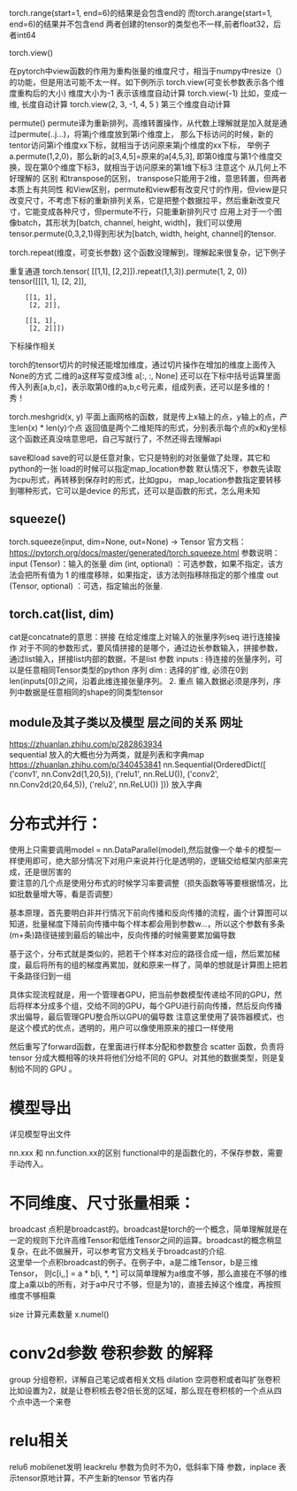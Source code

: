 torch.range(start=1, end=6)的结果是会包含end的
而torch.arange(start=1, end=6)的结果并不包含end
两者创建的tensor的类型也不一样,前者float32，后者int64

torch.view()

在pytorch中view函数的作用为重构张量的维度尺寸，相当于numpy中resize（）的功能，但是用法可能不太一样。如下例所示
torch.view(可变长参数表示各个维度重构后的大小)
维度大小为-1 表示该维度自动计算
torch.view(-1) 比如，变成一维, 长度自动计算
torch.view(2, 3, -1, 4, 5 ) 第三个维度自动计算

permute()
permute译为重新排列，高维转置操作，从代数上理解就是加入就是通过permute(..j...)，将第j个维度放到第i个维度上，
那么下标访问的时候，新的tentor访问第i个维度xx下标，就相当于访问原来第j个维度的xx下标，
举例子a.permute(1,2,0)，那么新的a[3,4,5]=原来的a[4,5,3], 即第0维度与第1个维度交换，现在第0个维度下标3，就相当于访问原来的第1维下标3
注意这个 从几何上不好理解的
区别
和transpose的区别， transpose只能用于2维，意思转置，但两者本质上有共同性
和View区别，permute和view都有改变尺寸的作用，但view是只改变尺寸，不考虑下标的重新排列关系，它是把整个数据拉平，然后重新改变尺寸，它能变成各种尺寸，但permute不行，只能重新排列尺寸
应用上对于一个图像batch，其形状为[batch, channel, height, width]，我们可以使用tensor.permute(0,3,2,1)得到形状为[batch, width, height, channel]的tensor.

torch.repeat(维度，可变长参数)
这个函数没理解到，理解起来很复杂，记下例子

重复通道
torch.tensor(
[[1,1],
 [2,2]]).repeat(1,1,3)).permute(1, 2, 0))
tensor([[[1, 1],
         [2, 2]],

        [[1, 1],
         [2, 2]],

        [[1, 1],
         [2, 2]]])
         
下标操作相关

torch的tensor切片的时候还能增加维度，通过切片操作在增加的维度上面传入None的方式
二维的a这样写变成3维
a[:, :, None]
还可以在下标中括号运算里面传入列表[a,b,c]，表示取第0维的a,b,c号元素，组成列表，还可以是多维的！秀！


torch.meshgrid(x, y)
平面上画网格的函数，就是传上x轴上的点，y轴上的点，产生len(x) * len(y)个点
返回值是两个二维矩阵的形式，分别表示每个点的x和y坐标
这个函数还真没啥意思吧，自己写就行了，不然还得去理解api

save和load
save的可以是任意对象，它只是特别的对张量做了处理，其它和python的一张
load的时候可以指定map_location参数
        默认情况下，参数先读取为cpu形式，再转移到保存时的形式，比如gpu，
         map_location参数指定要转移到哪种形式，它可以是device 的形式，还可以是函数的形式，怎么用未知
         
## squeeze() 
torch.squeeze(input, dim=None, out=None) → Tensor
官方文档：https://pytorch.org/docs/master/generated/torch.squeeze.html
参数说明：
input (Tensor)：输入的张量
dim (int, optional) ：可选参数，如果不指定，该方法会把所有值为 1 的维度移除，如果指定，该方法则指移除指定的那个维度
out (Tensor, optional) ：可选，指定输出的张量.

## torch.cat(list, dim)
cat是concatnate的意思：拼接 
在给定维度上对输入的张量序列seq 进行连接操作
对于不同的参数形式，要风情拼接的是哪个，通过边长参数输入，拼接参数，通过list输入，拼接list内部的数据，不是list
参数
inputs : 待连接的张量序列，可以是任意相同Tensor类型的python 序列
dim : 选择的扩维, 必须在0到len(inputs[0])之间，沿着此维连接张量序列。
2. 重点
输入数据必须是序列，序列中数据是任意相同的shape的同类型tensor

## module及其子类以及模型 层之间的关系 网址
https://zhuanlan.zhihu.com/p/282863934   
sequential 放入的大概也分为两类，就是列表和字典map  
https://zhuanlan.zhihu.com/p/340453841
nn.Sequential(OrderedDict([
                  ('conv1', nn.Conv2d(1,20,5)),
                  ('relu1', nn.ReLU()),
                  ('conv2', nn.Conv2d(20,64,5)),
                  ('relu2', nn.ReLU())
                ]))
放入字典

# 分布式并行：
使用上只需要调用model = nn.DataParallel(model),然后就像一个单卡的模型一样使用即可，绝大部分情况下对用户来说并行化是透明的，逻辑交给框架内部来完成，还是很厉害的   
要注意的几个点是使用分布式的时候学习率要调整（损失函数等等要根据情况，比如批数量增大等，看是否调整）

基本原理，首先要明白非并行情况下前向传播和反向传播的流程，画个计算图可以知道，批量梯度下降前向传播中每个样本都会用到参数w...，所以这个参数有多条(m+条)路径链接到最后的输出中，反向传播的时候需要累加偏导数

基于这个，分布式就是类似的，把若干个样本对应的路径合成一组，然后累加梯度，最后将所有的组的梯度再累加，就和原来一样了，简单的想就是计算图上把若干条路径归到一组

具体实现流程就是，用一个管理者GPU，把当前参数模型传递给不同的GPU，然后将样本分成多个组，交给不同的GPU，每个GPU进行前向传播，然后反向传播求出偏导，最后管理GPU整合所以GPU的偏导数
注意这里使用了装饰器模式，也是这个模式的优点，透明的，用户可以像使用原来的接口一样使用

然后重写了forward函数，在里面进行样本分配和参数整合
 scatter 函数，负责将 tensor 分成大概相等的块并将他们分给不同的 GPU。对其他的数据类型，则是复制给不同的 GPU 。
 
 # 模型导出
 详见模型导出文件
 
 nn.xxx 和 nn.function.xx的区别
 functional中的是函数化的，不保存参数，需要手动传入。
 
# 不同维度、尺寸张量相乘：
 broadcast
点积是broadcast的。broadcast是torch的一个概念，简单理解就是在一定的规则下允许高维Tensor和低维Tensor之间的运算。broadcast的概念稍显复杂，在此不做展开，可以参考官方文档关于broadcast的介绍.  
这里举一个点积broadcast的例子。在例子中，a是二维Tensor，b是三维Tensor， 则c[i,*,*] = a * b[i, *, *] 可以简单理解为a维度不够，那么直接在不够的维度上a乘以b的所有，对于a中尺寸不够，但是为1的，直接去掉这个维度，再按照维度不够相乘

size 计算元素数量
x.numel()

# conv2d参数 卷积参数 的解释
group 分组卷积，详解自己笔记或者相关文档
dilation 空洞卷积或者叫扩张卷积 比如设置为2，就是让卷积核去卷2倍长宽的区域，那么现在卷积核的一个点从四个点中选一个来卷

# relu相关
relu6 mobilenet发明
leackrelu 参数为负时不为0，低斜率下降
参数，inplace 表示tensor原地计算，不产生新的tensor 节省内存

